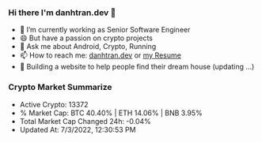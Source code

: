 ### Hi there I'm danhtran.dev 👋

- 🔭 I’m currently working as Senior Software Engineer
- 😄 But have a passion on crypto projects
- 💬 Ask me about Android, Crypto, Running 
- 📫 How to reach me: <a href="https://danhtran.dev" target="_blank">danhtran.dev</a> or <a href="Developer-Resume.pdf" target="_blank">my Resume</a>
- 🌱 Building a website to help people find their dream house (updating ...)

### Crypto Market Summarize
- Active Crypto: 13372
- % Market Cap: BTC 40.40% | ETH 14.06% | BNB 3.95%
- Total Market Cap Changed 24h: -0.04%
- Updated At: 7/3/2022, 12:30:53 PM
